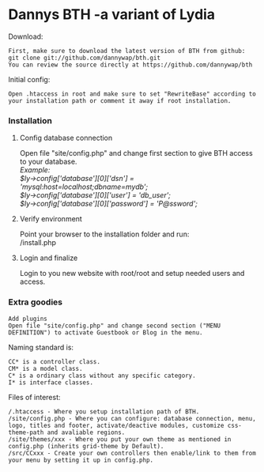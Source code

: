 <h1> Dannys BTH -a variant of Lydia</h1>

Download:

	First, make sure to download the latest version of BTH from github:
	git clone git://github.com/dannywap/bth.git
	You can review the source directly at https://github.com/dannywap/bth

Initial config:
	
	Open .htaccess in root and make sure to set "RewriteBase" according to your installation path or comment it away if root installation.


<h3>Installation</h3>

1. Config database connection

	Open file "site/config.php" and change first section to give BTH access to your database.<br>
	<i>Example:<br>
	$ly->config['database'][0]['dsn'] = 'mysql:host=localhost;dbname=mydb';<br>
	$ly->config['database'][0]['user'] = 'db_user';<br>
	$ly->config['database'][0]['password'] = 'P@ssword';<br></i>

2. Verify environment

	Point your browser to the installation folder and run:<br>
	/install.php

3. Login and finalize

	Login to you new website with root/root and setup needed users and access.

<h3>Extra goodies</h3>

	Add plugins
	Open file "site/config.php" and change second section ("MENU DEFINITION") to activate Guestbook or Blog in the menu.

Naming standard is:

	CC* is a controller class.
	CM* is a model class.
	C* is a ordinary class without any specific category.
	I* is interface classes.

Files of interest:

	/.htaccess - Where you setup installation path of BTH.
	/site/config.php - Where you can configure: database connection, menu, logo, titles and footer, activate/deactive modules, customize css-theme-path and avaliable regions.
	/site/themes/xxx - Where you put your own theme as mentioned in config.php (inherits grid-theme by Default).
	/src/CCxxx - Create your own controllers then enable/link to them from your menu by setting it up in config.php.
